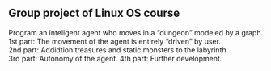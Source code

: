 Group project of Linux OS course
-----
Program an inteligent agent who moves in a “dungeon” modeled by a graph.<br>
1st part: The movement of the agent is entirely “driven” by user.<br>
2nd part: Addidtion treasures and static monsters to the labyrinth.<br>
3rd part: Autonomy of the agent.
4th part: Further development.
